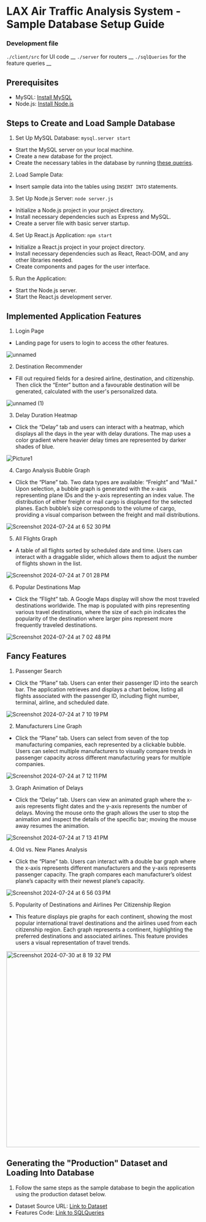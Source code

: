 # LAX Air Traffic Analysis System - Sample Database Setup Guide

### Development file
`./client/src` for UI code __
`./server` for routers __
`./sqlQueries` for the feature queries __

## Prerequisites
- MySQL: [Install MySQL](https://dev.mysql.com/doc/refman/8.0/en/installing.html)
- Node.js: [Install Node.js](https://nodejs.org/)

## Steps to Create and Load Sample Database
1. Set Up MySQL Database: `mysql.server start` 
- Start the MySQL server on your local machine.
- Create a new database for the project.
- Create the necessary tables in the database by running [these queries](https://github.com/felicityy-li/CS338Project/blob/main/sqlQueries/creatTableQueries.sql).

2. Load Sample Data:
- Insert sample data into the tables using ```INSERT INTO``` statements.

3. Set Up Node.js Server: `node server.js`
- Initialize a Node.js project in your project directory.
- Install necessary dependencies such as Express and MySQL.
- Create a server file with basic server startup.

4. Set Up React.js Application: `npm start`
- Initialize a React.js project in your project directory.
- Install necessary dependencies such as React, React-DOM, and any other libraries needed.
- Create components and pages for the user interface.

5. Run the Application:
- Start the Node.js server.
- Start the React.js development server.

## Implemented Application Features
1. Login Page
- Landing page for users to login to access the other features.

![unnamed](https://github.com/user-attachments/assets/fa1729f6-a404-4021-92cd-6fae62831b07)

2. Destination Recommender
- Fill out required fields for a desired airline, destination, and citizenship. Then click the “Enter” button and a favourable destination will be generated, calculated with the user's personalized data.

![unnamed (1)](https://github.com/user-attachments/assets/ba4b6f83-c4f0-46b5-a22d-fb3e75157839)

3. Delay Duration Heatmap
- Click the “Delay” tab and users can interact with a heatmap, which displays all the days in the year with delay durations. The map uses a color gradient where heavier delay times are represented by darker shades of blue.

![Picture1](https://github.com/user-attachments/assets/9b101df1-5115-4bd6-bf64-27dc33e26087)

4. Cargo Analysis Bubble Graph
- Click the “Plane” tab. Two data types are available: “Freight” and “Mail.” Upon selection, a bubble graph is generated with the x-axis representing plane IDs and the y-axis representing an index value. The distribution of either freight or mail cargo is displayed for the selected planes. Each bubble’s size corresponds to the volume of cargo, providing a visual comparison between the freight and mail distributions.

![Screenshot 2024-07-24 at 6 52 30 PM](https://github.com/user-attachments/assets/66daaf9b-4b9f-4f00-bb13-9fbdb180d364)

5. All Flights Graph
- A table of all flights sorted by scheduled date and time. Users can interact with a draggable slider, which allows them to adjust the number of flights shown in the list.

![Screenshot 2024-07-24 at 7 01 28 PM](https://github.com/user-attachments/assets/e41beb40-fc9c-4856-8778-0795d0b82782)

6. Popular Destinations Map
- Click the “Flight” tab. A Google Maps display will show the most traveled destinations worldwide. The map is populated with pins representing various travel destinations, where the size of each pin indicates the popularity of the destination where larger pins represent more frequently traveled destinations.

![Screenshot 2024-07-24 at 7 02 48 PM](https://github.com/user-attachments/assets/13bec99c-2e84-4fed-8026-ef84784244b1)


## Fancy Features
1. Passenger Search
- Click the “Plane” tab. Users can enter their passenger ID into the search bar. The application retrieves and displays a chart below, listing all flights associated with the passenger ID, including flight number, terminal, airline, and scheduled date.

![Screenshot 2024-07-24 at 7 10 19 PM](https://github.com/user-attachments/assets/0c0aa714-446c-43ee-a06f-37c187cbe2c4)

2. Manufacturers Line Graph
- Click the “Plane” tab. Users can select from seven of the top manufacturing companies, each represented by a clickable bubble. Users can select multiple manufacturers to visually compare trends in passenger capacity across different manufacturing years for multiple companies.

![Screenshot 2024-07-24 at 7 12 11 PM](https://github.com/user-attachments/assets/655298d1-ca62-4faf-bc2b-261ebfb69d61)

3. Graph Animation of Delays
- Click the “Delay” tab. Users can view an animated graph where the x-axis represents flight dates and the y-axis represents the number of delays. Moving the mouse onto the graph allows the user to stop the animation and inspect the details of the specific bar; moving the mouse away resumes the animation.

![Screenshot 2024-07-24 at 7 13 41 PM](https://github.com/user-attachments/assets/922ef50f-d44a-4348-a6b8-f38637779c13)

4. Old vs. New Planes Analysis
- Click the “Plane” tab. Users can interact with a double bar graph where the x-axis represents different manufacturers and the y-axis represents passenger capacity. The graph compares each manufacturer’s oldest plane’s capacity with their newest plane’s capacity.

![Screenshot 2024-07-24 at 6 56 03 PM](https://github.com/user-attachments/assets/1c220ba5-4fbc-4117-a0ac-ba235adef982)

5. Popularity of Destinations and Airlines Per Citizenship Region
-  This feature displays pie graphs for each continent, showing the most popular international travel destinations and the airlines used from each citizenship region. Each graph represents a continent, highlighting the preferred destinations and associated airlines. This feature provides users a visual representation of travel trends.

<img width="512" alt="Screenshot 2024-07-30 at 8 19 32 PM" src="https://github.com/user-attachments/assets/8ac02b5c-eba4-46a5-962f-709c5d84039c">

## Generating the "Production" Dataset and Loading Into Database 
1. Follow the same steps as the sample database to begin the application using the production dataset below.
- Dataset Source URL: [Link to Dataset](https://docs.google.com/spreadsheets/d/17Yw6M64DnXAd3H8bzVjYxYuBQZWKBg9eiUowmcuEjhU/edit?usp=sharing)
- Features Code: [Link to SQLQueries](https://github.com/felicityy-li/CS338Project/blob/main/sqlQueries/featureQueries.sql)
